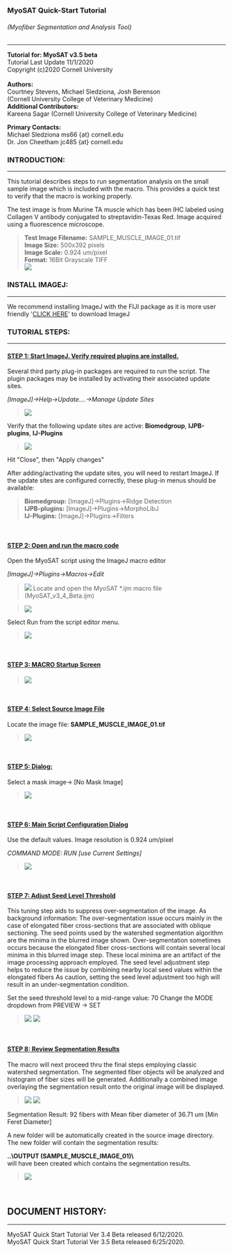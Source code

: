 ### **MyoSAT Quick-Start Tutorial**
###### (Myofiber Segmentation and Analysis Tool)
___
**Tutorial for:  MyoSAT v3.5 beta**<br>
Tutorial Last Update 11/1/2020 <br>
Copyright (c)2020 Cornell University <br>
<br>
**Authors:** <br>
Courtney Stevens, Michael Sledziona, Josh Berenson  <br>
  (Cornell University College of Veterinary Medicine) <br> 
**Additional Contributors:** <br>
Kareena Sagar (Cornell University College of Veterinary Medicine) <br>
  
**Primary Contacts:** <br>
Michael Sledziona  ms66  {at} cornell.edu <br> 
Dr. Jon Cheetham  jc485  {at} cornell.edu

### **INTRODUCTION:**
____
This tutorial describes steps to run segmentation analysis on the small sample image which is included with the macro. This provides a quick test to verify that the macro is working properly. 

The test image is from Murine TA muscle which has been IHC labeled using Collagen V antibody conjugated to streptavidin-Texas Red. Image acquired using a fluorescence  microscope.

> **Test Image Filename:**   SAMPLE_MUSCLE_IMAGE_01.tif <br>
> **Image Size:**            500x392 pixels  <br>
> **Image Scale:**          0.924 um/pixel  <br>
> **Format:**                16Bit Grayscale TIFF <br> 
> ![](img/TUTORIAL_ORIGINAL_IMAGE.jpg)


### **INSTALL IMAGEJ:**
____

We recommend installing ImageJ with the FIJI package as it is more user friendly
'<a href="https://imagej.net/Fiji/Downloads" >CLICK HERE</a>' to download ImageJ

### **TUTORIAL STEPS:**
____


#### **<ins>STEP 1: Start ImageJ. Verify required plugins are installed.</ins>**


Several third party plug-in packages are required to run the script.  The plugin packages may be installed by activating their associated update sites.

 *[ImageJ]->Help->Update….->Manage Update Sites*

> ![](img/TUTORIAL_UPDATE_SITES_01.jpg)

Verify that the following update sites are active:   **Biomedgroup**,  **IJPB-plugins**,  **IJ-Plugins**

> ![](img/TUTORIAL_UPDATE_SITES_02.jpg)

Hit "Close", then "Apply changes"

After adding/activating the update sites, you will need to restart ImageJ.  If the update sites are configured correctly, these plug-in menus should be available:

>**Biomedgroup:**  	 [ImageJ]->Plugins->Ridge Detection <br>
>**IJPB-plugins:**	[ImageJ]->Plugins->MorphoLibJ <br>
>**IJ-Plugins:**	[ImageJ]->Plugins->Filters

<br>

#### **<ins>STEP 2: Open and run the macro code</ins>**

Open the MyoSAT script using the ImageJ macro editor

*[ImageJ]->Plugins->Macros->Edit*

> ![](img/TUTORIAL_OPEN_MACRO_EDITOR.jpg)
Locate and open the MyoSAT *.ijm macro file  (MyoSAT_v3_4_Beta.ijm)

> ![](img/TUTORIAL_OPEN_MACRO_IJM.jpg)

Select Run from the script editor menu.

> ![](img/TUTORIAL_RUN_MACRO_IJM.jpg)


<br>

#### **<ins>STEP 3:   MACRO Startup Screen</ins>**

<Click OK>

> ![](img/TUTORIAL_MACRO_STARTUP.jpg)


<br>

#### **<ins>STEP 4:    Select Source Image File</ins>**

Locate the image file: **SAMPLE_MUSCLE_IMAGE_01.tif**


> ![](img/TUTORIAL_OPEN_SOURCE_IMAGE.jpg)


<br>


#### **<ins>STEP 5:      Dialog:</ins>**

Select a mask image->   [No Mask Image]

> ![](img/TUTORIAL_USE_MASK_DIALOG.jpg)


<br>

#### **<ins>STEP 6:      Main Script Configuration Dialog</ins>**

Use the default values.  Image resolution is 0.924 um/pixel  <br>

*COMMAND MODE:  RUN [use Current Settings] <br>*
*<Click OK>*


> ![](img/TUTORIAL_MACRO_CONFIG_MAIN.jpg)


<br>

#### **<ins>STEP 7:     Adjust Seed Level Threshold</ins>**

This tuning step aids to suppress over-segmentation of the image. As background information: The over-segmentation issue occurs mainly in the case of elongated fiber cross-sections that are associated with oblique sectioning. The seed points used by the watershed segmentation algorithm are the minima in the blurred image shown.  Over-segmentation sometimes occurs because the elongated fiber cross-sections will contain several local minima in this blurred image step. These local minima are an artifact of the image processing approach employed. The seed level adjustment step helps to reduce the issue by combining nearby local seed values within the elongated fibers As caution, setting the seed level adjustment too high will result in an under-segmentation condition.

Set the seed threshold level to a mid-range value:  70
Change the MODE dropdown from PREVIEW -> SET
*<Click OK>*


> ![](img/TUTORIAL_SET_SEED_LEVEL_THRESH_01.jpg)
> ![](img/TUTORIAL_SET_SEED_LEVEL_THRESH_02.jpg)

<br>

#### **<ins>STEP 8:      Review Segmentation Results</ins>**

The macro will next proceed thru the final steps employing classic watershed segmentation. The segmented fiber objects will be analyzed and histogram of fiber sizes will be generated. Additionally a combined image overlaying the segmentation result onto the original image will be displayed.


> ![](img/TUTORIAL_SEGMENTATION_RESULT.jpg)
> ![](img/TUTORIAL_SEGMENTATION_HISTOGRAM.jpg)

Segmentation Result: 92 fibers with Mean fiber diameter of 36.71 um [Min Feret Diameter]

A new folder will be automatically created in the source image directory. The new folder will contain the segmentation results:

 **..\\OUTPUT (SAMPLE_MUSCLE_IMAGE_01)\\** <br>
 will have been created which contains the segmentation results. <br>

> ![](img/TUTORIAL_RESULTS_OUTPUT_DIR.jpg)



<br>



## DOCUMENT HISTORY:
___
MyoSAT Quick Start Tutorial Ver 3.4 Beta released 6/12/2020. <br>
MyoSAT Quick Start Tutorial Ver 3.5 Beta released 6/25/2020. 
